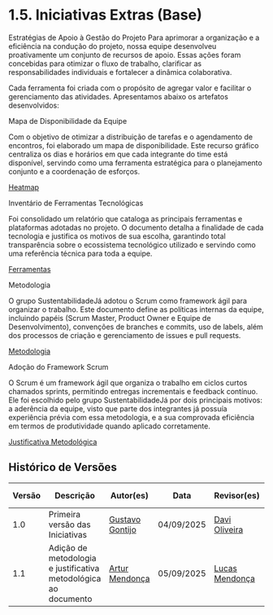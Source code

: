 # 1.5. Iniciativas Extras (Base)

Estratégias de Apoio à Gestão do Projeto
Para aprimorar a organização e a eficiência na condução do projeto, nossa equipe desenvolveu proativamente um conjunto de recursos de apoio. Essas ações foram concebidas para otimizar o fluxo de trabalho, clarificar as responsabilidades individuais e fortalecer a dinâmica colaborativa.

Cada ferramenta foi criada com o propósito de agregar valor e facilitar o gerenciamento das atividades. Apresentamos abaixo os artefatos desenvolvidos:

Mapa de Disponibilidade da Equipe

Com o objetivo de otimizar a distribuição de tarefas e o agendamento de encontros, foi elaborado um mapa de disponibilidade. Este recurso gráfico centraliza os dias e horários em que cada integrante do time está disponível, servindo como uma ferramenta estratégica para o planejamento conjunto e a coordenação de esforços.

[Heatmap](/planejamento/heatmap.md)

Inventário de Ferramentas Tecnológicas

Foi consolidado um relatório que cataloga as principais ferramentas e plataformas adotadas no projeto. O documento detalha a finalidade de cada tecnologia e justifica os motivos de sua escolha, garantindo total transparência sobre o ecossistema tecnológico utilizado e servindo como uma referência técnica para toda a equipe.

[Ferramentas](Base/1.5.1Ferramentas.md)

Metodologia  

O grupo SustentabilidadeJá adotou o Scrum como framework ágil para organizar o trabalho. Este documento define as políticas internas da equipe, incluindo papéis (Scrum Master, Product Owner e Equipe de Desenvolvimento), convenções de branches e commits, uso de labels, além dos processos de criação e gerenciamento de issues e pull requests.

[Metodologia](/planejamento/metodologia.md)

Adoção do Framework Scrum

O Scrum é um framework ágil que organiza o trabalho em ciclos curtos chamados sprints, permitindo entregas incrementais e feedback contínuo. Ele foi escolhido pelo grupo SustentabilidadeJá por dois principais motivos: a aderência da equipe, visto que parte dos integrantes já possuía experiência prévia com essa metodologia, e a sua comprovada eficiência em termos de produtividade quando aplicado corretamente.

[Justificativa Metodológica](/planejamento/justificativa_metodologica.md)

## Histórico de Versões

| Versão | Descrição                            | Autor(es)                                                                                         | Data       | Revisor(es)                                                                                                 | Data de Revisão |
| ------ | ------------------------------------ | ------------------------------------------------------------------------------------------------- | ---------- | ----------------------------------------------------------------------------------------------------------- | --------------- |
| 1.0    | Primeira versão das Iniciativas | [Gustavo Gontijo](https://https://github.com/Guga301104) | 04/09/2025 | [Davi Oliveira](https://https://github.com/daviRolvr) | 04/09/2025      |
| 1.1    | Adição de metodologia e justificativa metodológica ao documento | [Artur Mendonça](https://github.com/ArtyMend07) | 05/09/2025 | [Lucas Mendonça](https://github.com/lucasarruda9) | 05/09/2025      |